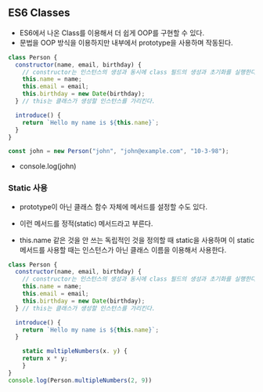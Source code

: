 ## ES6 Classes

- ES6에서 나온 Class를 이용해서 더 쉽게 OOP를 구현할 수 있다.
- 문법을 OOP 방식을 이용하지만 내부에서 prototype을 사용하며 작동된다.

```js
class Person {
  constructor(name, email, birthday) {
    // constructor는 인스턴스의 생성과 동시에 class 필드의 생성과 초기화를 실행한다.
    this.name = name;
    this.email = email;
    this.birthday = new Date(birthday);
  } // this는 클래스가 생성할 인스턴스를 가리킨다.

  introduce() {
    return `Hello my name is ${this.name}`;
  }
}

const john = new Person("john", "john@example.com", "10-3-98");
```

- console.log(john)

### Static 사용

- prototype이 아닌 클래스 함수 자체에 메서드를 설정할 수도 있다.
- 이런 메서드를 정적(static) 메서드라고 부른다.

- this.name 같은 것을 안 쓰는 독립적인 것을 정의할 때 static을 사용하며 이 static 메서드를 사용할 때는 인스턴스가 아닌 클래스 이름을 이용해서 사용한다.

```js
class Person {
  constructor(name, email, birthday) {
    // constructor는 인스턴스의 생성과 동시에 class 필드의 생성과 초기화를 실행한다.
    this.name = name;
    this.email = email;
    this.birthday = new Date(birthday);
  } // this는 클래스가 생성할 인스턴스를 가리킨다.

  introduce() {
    return `Hello my name is ${this.name}`;
  }

    static multipleNumbers(x. y) {
    return x * y;
    }
}
console.log(Person.multipleNumbers(2, 9))
```

